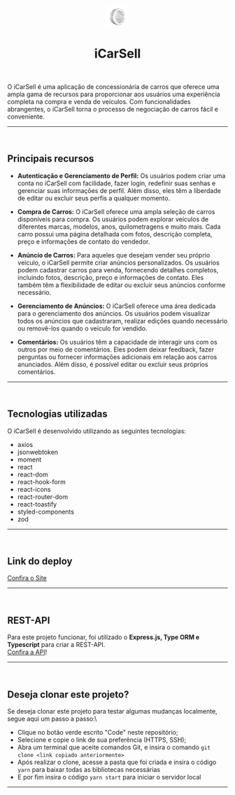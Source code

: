 <center>
  <img src="public/favIco.png"  width="50" height="50"> 
  
  # iCarSell
</center>

$~$

O iCarSell é uma aplicação de concessionária de carros que oferece uma ampla gama de recursos para proporcionar aos usuários uma experiência completa na compra e venda de veículos. Com funcionalidades abrangentes, o iCarSell torna o processo de negociação de carros fácil e conveniente.

---

$~$

## Principais recursos

- **Autenticação e Gerenciamento de Perfil:** Os usuários podem criar uma conta no iCarSell com facilidade, fazer login, redefinir suas senhas e gerenciar suas informações de perfil. Além disso, eles têm a liberdade de editar ou excluir seus perfis a qualquer momento.

- **Compra de Carros:** O iCarSell oferece uma ampla seleção de carros disponíveis para compra. Os usuários podem explorar veículos de diferentes marcas, modelos, anos, quilometragens e muito mais. Cada carro possui uma página detalhada com fotos, descrição completa, preço e informações de contato do vendedor.

- **Anúncio de Carros:** Para aqueles que desejam vender seu próprio veículo, o iCarSell permite criar anúncios personalizados. Os usuários podem cadastrar carros para venda, fornecendo detalhes completos, incluindo fotos, descrição, preço e informações de contato. Eles também têm a flexibilidade de editar ou excluir seus anúncios conforme necessário.

- **Gerenciamento de Anúncios:** O iCarSell oferece uma área dedicada para o gerenciamento dos anúncios. Os usuários podem visualizar todos os anúncios que cadastraram, realizar edições quando necessário ou removê-los quando o veículo for vendido.

- **Comentários:** Os usuários têm a capacidade de interagir uns com os outros por meio de comentários. Eles podem deixar feedback, fazer perguntas ou fornecer informações adicionais em relação aos carros anunciados. Além disso, é possível editar ou excluir seus próprios comentários.

---

$~$

## Tecnologias utilizadas

O iCarSell é desenvolvido utilizando as seguintes tecnologias:

- axios
- jsonwebtoken
- moment
- react
- react-dom
- react-hook-form
- react-icons
- react-router-dom
- react-toastify
- styled-components
- zod

---

$~$

## Link do deploy

[Confira o Site](https://motors-shop-mauve.vercel.app/)


---

$~$

## REST-API

Para este projeto funcionar, foi utilizado o **Express.js, Type ORM e Typescript** para criar a REST-API.\
[Confira a API](https://github.com/ICarSell/ICarSell-backEnd)!

---

$~$

## Deseja clonar este projeto?

Se deseja clonar este projeto para testar algumas mudanças localmente, segue aqui um passo a passo:\

- Clique no botão verde escrito "Code" neste repositório;
- Selecione e copie o link de sua preferência (HTTPS, SSH);
- Abra um terminal que aceite comandos Git, e insira o comando `git clone <link copiado anteriormente>`
- Após realizar o clone, acesse a pasta que foi criada e insira o código `yarn` para baixar todas as bibliotecas necessárias
- E por fim insira o código `yarn start` para iniciar o servidor local

---
